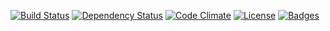 [![Build Status](http://img.shields.io/travis/OpenAddressesUK/hello-kitty.svg)](https://travis-ci.org/OpenAddressesUK/hello-kitty)
[![Dependency Status](http://img.shields.io/gemnasium/OpenAddressesUK/hello-kitty.svg)](https://gemnasium.com/OpenAddressesUK/hello-kitty)
[![Code Climate](http://img.shields.io/codeclimate/github/OpenAddressesUK/hello-kitty.svg)](https://codeclimate.com/github/OpenAddressesUK/hello-kitty)
[![License](http://img.shields.io/:license-mit-blue.svg)](http://OpenAddressesUK.mit-license.org)
[![Badges](http://img.shields.io/:badges-5/5-ff6799.svg)](https://github.com/badges/badgerbadgerbadger)
